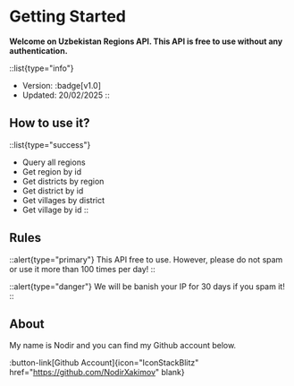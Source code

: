 # Getting Started

**Welcome on Uzbekistan Regions API. This API is free to use without any authentication.**

::list{type="info"}
- Version: :badge[v1.0]
- Updated: 20/02/2025
::

## How to use it?


::list{type="success"}
- Query all regions
- Get region by id
- Get districts by region
- Get district by id
- Get villages by district
- Get village by id
::

## Rules

::alert{type="primary"}
This API free to use. However, please do not spam or use it more than 100 times per day!
::

::alert{type="danger"}
We will be banish your IP for 30 days if you spam it!
::


## About

My name is Nodir and you can find my Github account below.

:button-link[Github Account]{icon="IconStackBlitz" href="https://github.com/NodirXakimov" blank}

